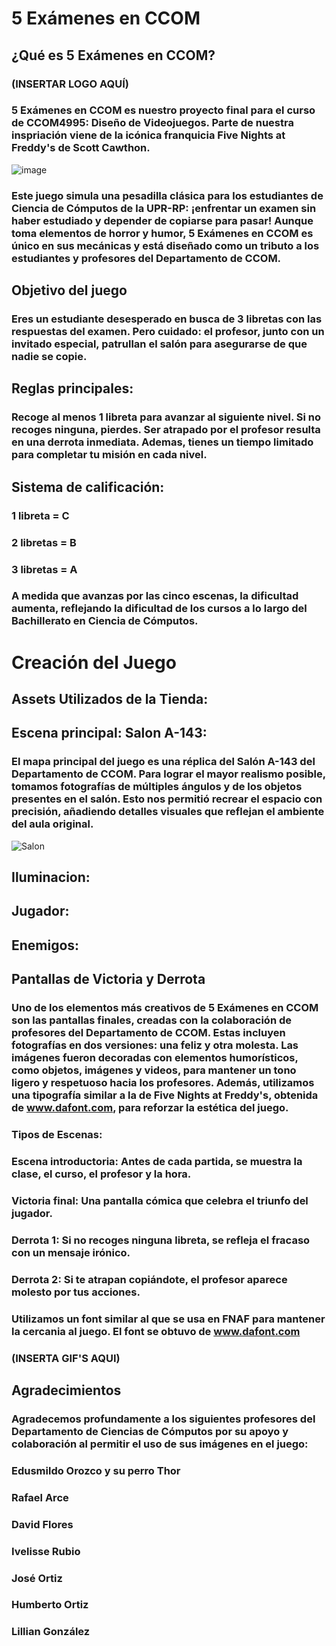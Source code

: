 # 5 Exámenes en CCOM

## ¿Qué es 5 Exámenes en CCOM?

### (INSERTAR LOGO AQUÍ)

### 5 Exámenes en CCOM es nuestro proyecto final para el curso de CCOM4995: Diseño de Videojuegos. Parte de nuestra inspriación viene de la icónica franquicia Five Nights at Freddy's de Scott Cawthon.

![image](https://github.com/user-attachments/assets/f9a7dfb9-efb6-4a2f-aab8-ba2999ad24d0)

### Este juego simula una pesadilla clásica para los estudiantes de Ciencia de Cómputos de la UPR-RP: ¡enfrentar un examen sin haber estudiado y depender de copiarse para pasar! Aunque toma elementos de horror y humor, 5 Exámenes en CCOM es único en sus mecánicas y está diseñado como un tributo a los estudiantes y profesores del Departamento de CCOM.

## Objetivo del juego
### Eres un estudiante desesperado en busca de 3 libretas con las respuestas del examen. Pero cuidado: el profesor, junto con un invitado especial, patrullan el salón para asegurarse de que nadie se copie.

## Reglas principales:
### Recoge al menos 1 libreta para avanzar al siguiente nivel. Si no recoges ninguna, pierdes. Ser atrapado por el profesor resulta en una derrota inmediata. Ademas, tienes un tiempo limitado para completar tu misión en cada nivel.

## Sistema de calificación:
### 1 libreta = C
### 2 libretas = B
### 3 libretas = A
### A medida que avanzas por las cinco escenas, la dificultad aumenta, reflejando la dificultad de los cursos a lo largo del Bachillerato en Ciencia de Cómputos.

# Creación del Juego
## Assets Utilizados de la Tienda:

## Escena principal: Salon A-143: 
### El mapa principal del juego es una réplica del Salón A-143 del Departamento de CCOM. Para lograr el mayor realismo posible, tomamos fotografías de múltiples ángulos y de los objetos presentes en el salón. Esto nos permitió recrear el espacio con precisión, añadiendo detalles visuales que reflejan el ambiente del aula original.
![Salon](https://github.com/user-attachments/assets/f44e5be1-1298-416e-8b57-b47024ff8575) 

## Iluminacion:

## Jugador:

## Enemigos:

## Pantallas de Victoria y Derrota

### Uno de los elementos más creativos de 5 Exámenes en CCOM son las pantallas finales, creadas con la colaboración de profesores del Departamento de CCOM. Estas incluyen fotografías en dos versiones: una feliz y otra molesta. Las imágenes fueron decoradas con elementos humorísticos, como objetos, imágenes y videos, para mantener un tono ligero y respetuoso hacia los profesores. Además, utilizamos una tipografía similar a la de Five Nights at Freddy's, obtenida de www.dafont.com, para reforzar la estética del juego.
### Tipos de Escenas: 
### Escena introductoria: Antes de cada partida, se muestra la clase, el curso, el profesor y la hora.

### Victoria final: Una pantalla cómica que celebra el triunfo del jugador.
### Derrota 1: Si no recoges ninguna libreta, se refleja el fracaso con un mensaje irónico.

### Derrota 2: Si te atrapan copiándote, el profesor aparece molesto por tus acciones. 

### Utilizamos un font similar al que se usa en FNAF para mantener la cercania al juego. El font se obtuvo de www.dafont.com
### (INSERTA GIF'S AQUI)


## Agradecimientos

### Agradecemos profundamente a los siguientes profesores del Departamento de Ciencias de Cómputos por su apoyo y colaboración al permitir el uso de sus imágenes en el juego:

### Edusmildo Orozco y su perro Thor
### Rafael Arce
### David Flores
### Ivelisse Rubio
### José Ortiz
### Humberto Ortiz
### Lillian González
